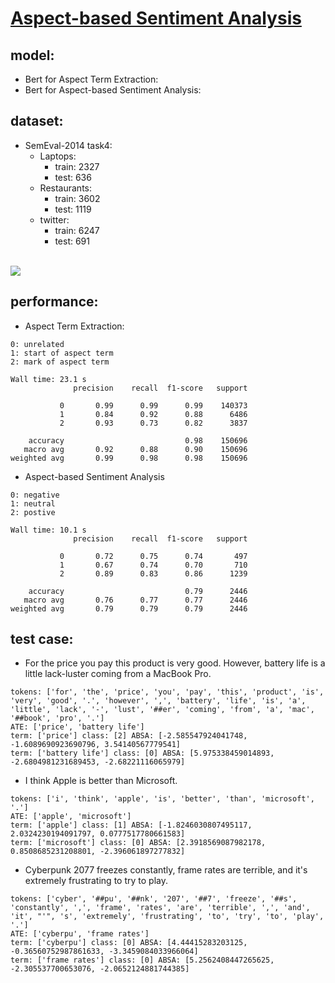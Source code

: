 # [Aspect-based Sentiment Analysis](https://github.com/1tangerine1day/Aspect-Term-Extraction-and-Analysis)
## model:
* Bert for Aspect Term Extraction:
* Bert for Aspect-based Sentiment Analysis:

## dataset:
* SemEval-2014 task4:
    * Laptops: 
        * train: 2327
        * test: 636
    * Restaurants:
        * train: 3602
        * test: 1119
    * twitter:
        * train: 6247
        * test: 691
    
<br>![](https://i.imgur.com/KlNHGPo.png)

## performance:
* Aspect Term Extraction:
```
0: unrelated
1: start of aspect term
2: mark of aspect term

Wall time: 23.1 s
              precision    recall  f1-score   support

           0       0.99      0.99      0.99    140373
           1       0.84      0.92      0.88      6486
           2       0.93      0.73      0.82      3837

    accuracy                           0.98    150696
   macro avg       0.92      0.88      0.90    150696
weighted avg       0.99      0.98      0.98    150696
```

* Aspect-based Sentiment Analysis
```
0: negative
1: neutral
2: postive

Wall time: 10.1 s
              precision    recall  f1-score   support

           0       0.72      0.75      0.74       497
           1       0.67      0.74      0.70       710
           2       0.89      0.83      0.86      1239

    accuracy                           0.79      2446
   macro avg       0.76      0.77      0.77      2446
weighted avg       0.79      0.79      0.79      2446
```


## test case:
* For the price you pay this product is very good. However, battery life is a little lack-luster coming from a MacBook Pro.
```
tokens: ['for', 'the', 'price', 'you', 'pay', 'this', 'product', 'is', 'very', 'good', '.', 'however', ',', 'battery', 'life', 'is', 'a', 'little', 'lack', '-', 'lust', '##er', 'coming', 'from', 'a', 'mac', '##book', 'pro', '.']
ATE: ['price', 'battery life']
term: ['price'] class: [2] ABSA: [-2.585547924041748, -1.6089690923690796, 3.54140567779541]
term: ['battery life'] class: [0] ABSA: [5.975338459014893, -2.6804981231689453, -2.68221116065979]
```
* I think Apple is better than Microsoft.
```
tokens: ['i', 'think', 'apple', 'is', 'better', 'than', 'microsoft', '.']
ATE: ['apple', 'microsoft']
term: ['apple'] class: [1] ABSA: [-1.8246030807495117, 2.0324230194091797, 0.0777517780661583]
term: ['microsoft'] class: [0] ABSA: [2.3918569087982178, 0.8508685231208801, -2.396061897277832]
```

* Cyberpunk 2077 freezes constantly, frame rates are terrible, and it's extremely frustrating to try to play.
```
tokens: ['cyber', '##pu', '##nk', '207', '##7', 'freeze', '##s', 'constantly', ',', 'frame', 'rates', 'are', 'terrible', ',', 'and', 'it', "'", 's', 'extremely', 'frustrating', 'to', 'try', 'to', 'play', '.']
ATE: ['cyberpu', 'frame rates']
term: ['cyberpu'] class: [0] ABSA: [4.44415283203125, -0.36560752987861633, -3.3459084033966064]
term: ['frame rates'] class: [0] ABSA: [5.2562408447265625, -2.305537700653076, -2.0652124881744385]
```
